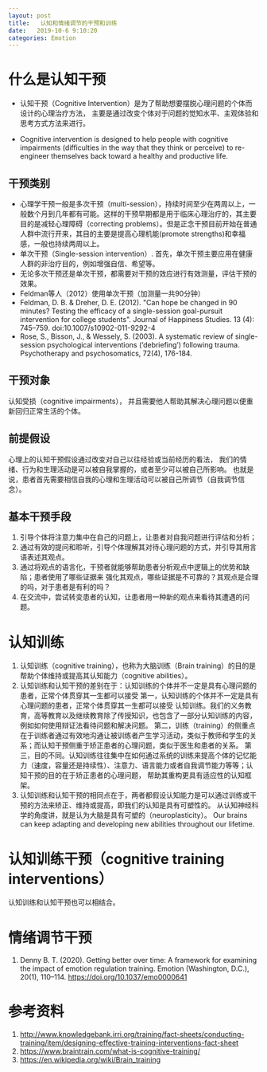 ```yaml
---
layout: post
title:   认知和情绪调节的干预和训练
date:   2019-10-6 9:10:20
categories: Emotion
---
```


# 什么是认知干预

* 认知干预（Cognitive Intervention）是为了帮助想要摆脱心理问题的个体而设计的心理治疗方法，
主要是通过改变个体对于问题的觉知水平、主观体验和思考方式方法来进行。

* Cognitive intervention is designed to help people with cognitive impairments
(difficulties in the way that they think or perceive) to re-engineer themselves back toward a healthy and productive life.

## 干预类别

* 心理学干预一般是多次干预（multi-session），持续时间至少在两周以上，一般数个月到几年都有可能。这样的干预早期都是用于临床心理治疗的，其主要目的是减轻心理障碍（correcting problems）。但是正念干预目前开始在普通人群中流行开来，其目的主要是提高心理机能(promote strengths)和幸福感，一般也持续两周以上。
* 单次干预（Single-session intervention）. 首先，单次干预主要应用在健康人群的非治疗目的，例如增强自信、希望等。
* 无论多次干预还是单次干预，都需要对干预的效应进行有效测量，评估干预的效果。
* Feldman等人（2012）使用单次干预（加测量一共90分钟）
* Feldman, D. B. & Dreher, D. E. (2012). "Can hope be changed in 90 minutes? Testing the efficacy of a single-session goal-pursuit intervention for college students". Journal of Happiness Studies. 13 (4): 745–759. doi:10.1007/s10902-011-9292-4
* Rose, S., Bisson, J., & Wessely, S. (2003). A systematic review of single-session psychological interventions (‘debriefing’) following trauma. Psychotherapy and psychosomatics, 72(4), 176-184.

## 干预对象

认知受损（cognitive impairments），
并且需要他人帮助其解决心理问题以便重新回归正常生活的个体。

## 前提假设

心理上的认知干预假设通过改变对自己以往经验或当前经历的看法，
我们的情绪、行为和生理活动是可以被自我掌握的，或者至少可以被自己所影响。
也就是说，患者首先需要相信自我的心理和生理活动可以被自己所调节（自我调节信念）。

## 基本干预手段

1. 引导个体将注意力集中在自己的问题上，让患者对自我问题进行评估和分析；
2. 通过有效的提问和聆听，引导个体理解其对待心理问题的方式，并引导其用言语表述其观点。
3. 通过将观点的语言化，干预者就能够帮助患者分析观点中逻辑上的优势和缺陷；患者使用了哪些证据来
强化其观点，哪些证据是不可靠的？其观点是合理的吗，对于患者是有利的吗？
4. 在交流中，尝试转变患者的认知，让患者用一种新的观点来看待其遭遇的问题。

# 认知训练

1. 认知训练（cognitive training），也称为大脑训练（Brain training）的目的是帮助个体维持或提高其认知能力（cognitive abilities）。
2. 认知训练和认知干预的差别在于：认知训练的个体并不一定是具有心理问题的患者，正常个体贯穿其一生都可以接受
     第一，认知训练的个体并不一定是具有心理问题的患者，正常个体贯穿其一生都可以接受
认知训练。我们的义务教育，高等教育以及继续教育除了传授知识，也包含了一部分认知训练的内容，例如如何使用辩证法看待问题和解决问题。
     第二，训练（training）的侧重点在于训练者通过有效地沟通让被训练者产生学习活动，类似于教师和学生的关系；而认知干预侧重于矫正患者的心理问题，类似于医生和患者的关系。
	 第三，目的不同。认知训练往往集中在如何通过系统的训练来提高个体的记忆能力（速度，容量还是持续性）、注意力、语言能力或者自我调节能力等等；认知干预的目的在于矫正患者的心理问题，
	 帮助其重构更具有适应性的认知框架。
3. 认知训练和认知干预的相同点在于，两者都假设认知能力是可以通过训练或干预的方法来矫正、维持或提高，即我们的认知是具有可塑性的。
从认知神经科学的角度讲，就是认为大脑是具有可塑的（neuroplasticity）。
Our brains can keep adapting and developing new abilities throughout our lifetime.

# 认知训练干预（cognitive training interventions）

认知训练和认知干预也可以相结合。

# 情绪调节干预

1. Denny B. T. (2020). Getting better over time: A framework for examining the impact of emotion regulation training. Emotion (Washington, D.C.), 20(1), 110–114. https://doi.org/10.1037/emo0000641



# 参考资料

1. http://www.knowledgebank.irri.org/training/fact-sheets/conducting-training/item/designing-effective-training-interventions-fact-sheet
2. https://www.braintrain.com/what-is-cognitive-training/
3. https://en.wikipedia.org/wiki/Brain_training
